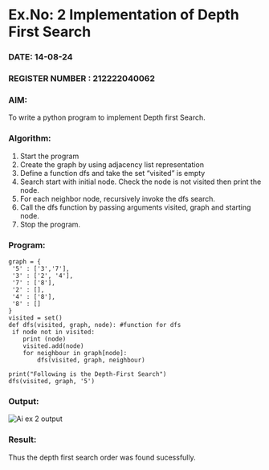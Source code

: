 # Ex.No: 2  Implementation of Depth First Search
### DATE: 14-08-24                                                                          
### REGISTER NUMBER : 212222040062
### AIM: 
To write a python program to implement Depth first Search. 
### Algorithm:
1. Start the program
2. Create the graph by using adjacency list representation
3. Define a function dfs and take the set “visited” is empty 
4. Search start with initial node. Check the node is not visited then print the node.
5. For each neighbor node, recursively invoke the dfs search.
6. Call the dfs function by passing arguments visited, graph and starting node.
7. Stop the program.
### Program:
```
graph = {
 '5' : ['3','7'],
 '3' : ['2', '4'],
 '7' : ['8'],
 '2' : [],
 '4' : ['8'],
 '8' : []
}
visited = set() 
def dfs(visited, graph, node): #function for dfs
 if node not in visited:
    print (node)
    visited.add(node)
    for neighbour in graph[node]:
        dfs(visited, graph, neighbour)

print("Following is the Depth-First Search")
dfs(visited, graph, '5')
```






### Output:
![Ai ex 2 output](https://github.com/user-attachments/assets/92f7884a-15dc-4286-9259-514a80ce44b2)



### Result:
Thus the depth first search order was found sucessfully.
